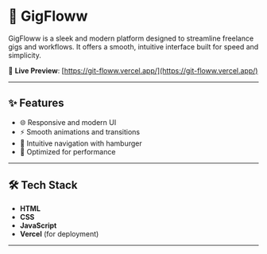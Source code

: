 # 🚀 GigFloww

GigFloww is a sleek and modern platform designed to streamline freelance gigs and workflows. It offers a smooth, intuitive interface built for speed and simplicity.

🔗 **Live Preview**: [https://git-floww.vercel.app/](https://git-floww.vercel.app/)

---

## ✨ Features

- 🌐 Responsive and modern UI
- ⚡ Smooth animations and transitions
- 🧭 Intuitive navigation with hamburger
- 🚀 Optimized for performance

---

## 🛠️ Tech Stack

- **HTML**
- **CSS**
- **JavaScript**
- **Vercel** (for deployment)

---

